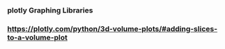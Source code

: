 ### plotly Graphing Libraries
### https://plotly.com/python/3d-volume-plots/#adding-slices-to-a-volume-plot
